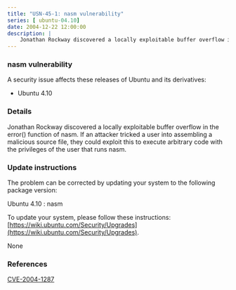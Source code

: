 ```yaml
---
title: "USN-45-1: nasm vulnerability"
series: [ ubuntu-04.10]
date: 2004-12-22 12:00:00
description: |
    Jonathan Rockway discovered a locally exploitable buffer overflow in the error() function of nasm. If an attacker tricked a user into assembling a malicious source file, they could exploit this to execute arbitrary code with the privileges of the user that runs nasm.
--- 
```

 
### nasm vulnerability

A security issue affects these releases of Ubuntu and its derivatives:

* Ubuntu 4.10

### Details

Jonathan Rockway discovered a locally exploitable buffer overflow in the error() function of nasm. If an attacker tricked a user into assembling a malicious source file, they could exploit this to execute arbitrary code with the privileges of the user that runs nasm.

### Update instructions

The problem can be corrected by updating your system to the following package version:

Ubuntu 4.10
 : nasm 

To update your system, please follow these instructions: [https://wiki.ubuntu.com/Security/Upgrades](https://wiki.ubuntu.com/Security/Upgrades).

None

### References

 [CVE-2004-1287](http://people.ubuntu.com/~ubuntu-security/cve/CVE-2004-1287)
 

